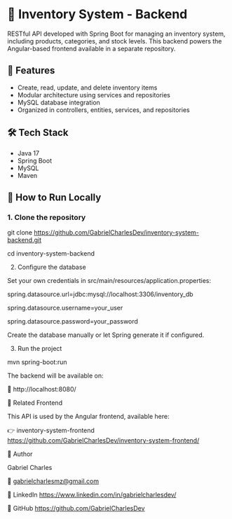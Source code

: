 # 🧾 Inventory System - Backend

RESTful API developed with Spring Boot for managing an inventory system, including products, categories, and stock levels. This backend powers the Angular-based frontend available in a separate repository.

## 🚀 Features

- Create, read, update, and delete inventory items
- Modular architecture using services and repositories
- MySQL database integration
- Organized in controllers, entities, services, and repositories

## 🛠️ Tech Stack

- Java 17
- Spring Boot
- MySQL
- Maven

## 🧪 How to Run Locally

### 1. Clone the repository

git clone https://github.com/GabrielCharlesDev/inventory-system-backend.git

cd inventory-system-backend


2. Configure the database

Set your own credentials in src/main/resources/application.properties:

spring.datasource.url=jdbc:mysql://localhost:3306/inventory_db

spring.datasource.username=your_user

spring.datasource.password=your_password

Create the database manually or let Spring generate it if configured.


3. Run the project

mvn spring-boot:run

The backend will be available on:

📍 http://localhost:8080/

🔗 Related Frontend

This API is used by the Angular frontend, available here:

👉 inventory-system-frontend https://github.com/GabrielCharlesDev/inventory-system-frontend/

👤 Author

Gabriel Charles

📧 gabrielcharlesmz@gmail.com

🔗 LinkedIn https://www.linkedin.com/in/gabrielcharlesdev/

🔗 GitHub https://github.com/GabrielCharlesDev

